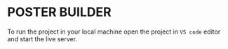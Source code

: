 # POSTER BUILDER

To run the project in your local machine open the project in `VS code` editor and start the live server.

